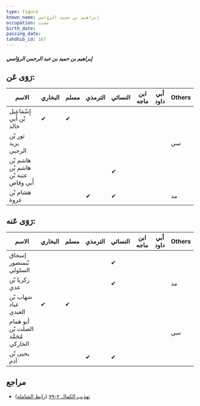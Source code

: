 ```yaml
---
type: figure
known_name: إبراهيم بن حميد الرؤاسي
occupation: محدث
birth_date:
passing_date:
tahdhib_id: 167
---
```

##### إبراهيم بن حميد بن عبد الرحمن الرؤاسي

## رَوَى عَن:
| الاسم                                | البخاري | مسلم | الترمذي | النسائي | ابن ماجه | أبي داود | Others |
| ------------------------------------ | ------- | ---- | ------- | ------- | -------- | -------- | ------ |
| إِسْمَاعِيل بْن أَبي خالد            | ✔       | ✔    |         |         |          |          |        |
| ثور بْن يزيد الرحبي                  |         |      |         |         |          |          | سي     |
| هاشم بْن هاشم بْن عتبة بْن أَبي وقاص |         |      |         | ✔       |          |          |        |
| هشام بْن عروة                        |         |      | ✔       | ✔       |          |          | مد     |
## رَوَى عَنه:
| الاسم                               | البخاري | مسلم | الترمذي | النسائي | ابن ماجه | أبي داود | Others |
| ----------------------------------- | ------- | ---- | ------- | ------- | -------- | -------- | ------ |
| إسحاق بْنمنصور السلولي              |         |      |         | ✔       |          |          |        |
| زكريا بْن عدي                       |         |      |         | ✔       |          |          | مد     |
| شهاب بْن عباد العبدي                | ✔       | ✔    |         |         |          |          |        |
| أبو همام الصلت بْن مُحَمَّد الخاركي |         |      |         |         |          |          | سي     |
| يحيى بْن آدم                        |         |      | ✔       | ✔       |          |          |        |
## مراجع
- [تهذيب الكمال ٢-٧٩](obsidian://open?vault=Tahdhib-al-Kamal&file=Figures/١٦٧-إبراهيم%20بن%20حميد%20بن%20عبد%20الرحمن%20الرؤاسي) ([رابط الشاملة](https://shamela.ws/book/3722/560))